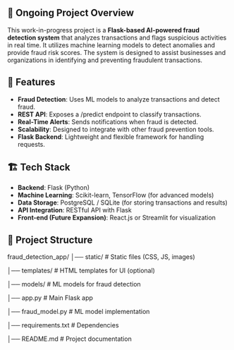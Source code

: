 ## 📌 Ongoing Project Overview
This  work-in-progress project is a **Flask-based AI-powered fraud detection system** that analyzes transactions and flags suspicious activities in real time. It utilizes machine learning models to detect anomalies and provide fraud risk scores. The system is designed to assist businesses and organizations in identifying and preventing fraudulent transactions.

## 🚀 Features
- **Fraud Detection**: Uses ML models to analyze transactions and detect fraud.
- **REST API**: Exposes a /predict endpoint to classify transactions.
- **Real-Time Alerts**: Sends notifications when fraud is detected.
- **Scalability**: Designed to integrate with other fraud prevention tools.
- **Flask Backend**: Lightweight and flexible framework for handling requests.

## 🏗 Tech Stack
- **Backend**: Flask (Python)
- **Machine Learning**: Scikit-learn, TensorFlow (for advanced models)
- **Data Storage**: PostgreSQL / SQLite (for storing transactions and results)
- **API Integration**: RESTful API with Flask
- **Front-end (Future Expansion)**: React.js or Streamlit for visualization

## 📂 Project Structure
fraud_detection_app/
│── static/                 # Static files (CSS, JS, images)

│── templates/              # HTML templates for UI (optional)

│── models/                 # ML models for fraud detection

│── app.py                  # Main Flask app

│── fraud_model.py          # ML model implementation

│── requirements.txt        # Dependencies

│── README.md               # Project documentation


